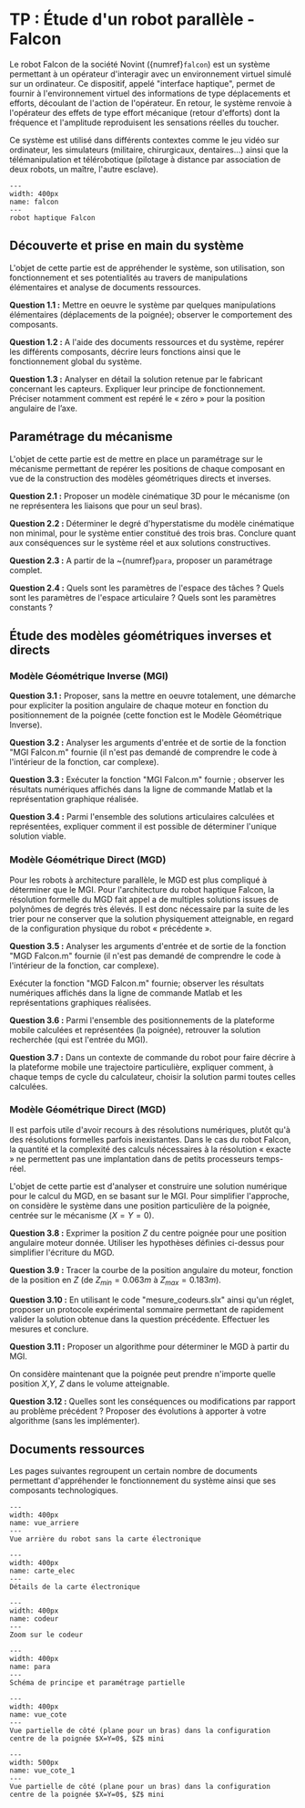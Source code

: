 # TP : Étude d'un robot parallèle - Falcon

Le robot Falcon de la société Novint ({numref}`falcon`) est un système permettant à un opérateur d'interagir avec un environnement virtuel simulé sur un ordinateur. Ce dispositif, appelé "interface haptique", permet de fournir à l'environnement virtuel des informations de type déplacements et efforts, découlant de l'action de l'opérateur. En retour, le système renvoie à l'opérateur des effets de type effort mécanique (retour d'efforts) dont la fréquence et l'amplitude reproduisent les sensations réelles du toucher.

Ce système est utilisé dans différents contextes comme le jeu vidéo sur ordinateur, les simulateurs (militaire, chirurgicaux, dentaires...) ainsi que la télémanipulation et télérobotique (pilotage à distance par association de deux robots, un maître, l'autre esclave).

```{figure} img/TP_Falcon/falcon.png
---
width: 400px
name: falcon
--- 
robot haptique Falcon
```

## Découverte et prise en main du système

L'objet de cette partie est de appréhender le système, son utilisation, son fonctionnement et ses potentialités au travers de manipulations élémentaires et analyse de documents ressources.

**Question 1.1 :** Mettre en oeuvre le système par quelques manipulations élémentaires (déplacements de la poignée); observer le comportement des composants.

**Question 1.2 :** A l'aide des documents ressources et du système, repérer les différents composants, décrire leurs fonctions ainsi que le fonctionnement global du système.

**Question 1.3 :** Analyser en détail la solution retenue par le fabricant concernant les capteurs. Expliquer leur principe de fonctionnement. Préciser notamment comment est repéré le « zéro » pour la position angulaire de l’axe.


## Paramétrage du mécanisme

L'objet de cette partie est de mettre en place un paramétrage sur le mécanisme permettant de repérer les positions de chaque composant en vue de la construction des modèles géométriques directs et inverses.

**Question 2.1 :** Proposer un modèle cinématique 3D pour le mécanisme (on ne représentera les liaisons que pour un seul bras).

**Question 2.2 :** Déterminer le degré d'hyperstatisme du modèle cinématique non minimal, pour le système entier constitué des trois bras. Conclure quant aux conséquences sur le système réel et aux solutions constructives.

**Question 2.3 :** A partir de la ~{numref}`para`, proposer un paramétrage complet.

**Question 2.4 :** Quels sont les paramètres de l'espace des tâches ? Quels sont les paramètres de l'espace articulaire ? Quels sont les paramètres constants ?


## Étude des modèles géométriques inverses et directs

### Modèle Géométrique Inverse (MGI)
	
**Question 3.1 :** 
Proposer, sans la mettre en oeuvre totalement, une démarche pour expliciter la position angulaire de chaque moteur en fonction du positionnement de la poignée (cette fonction est le Modèle Géométrique Inverse).

**Question 3.2 :** Analyser les arguments d'entrée et de sortie de la fonction "MGI Falcon.m" fournie (il n'est pas demandé de comprendre le code à l'intérieur de la fonction, car complexe).

**Question 3.3 :** Exécuter la fonction "MGI Falcon.m" fournie ; observer les résultats numériques affichés dans la ligne de commande Matlab et la représentation graphique réalisée.

**Question 3.4 :** Parmi l'ensemble des solutions articulaires calculées et représentées, expliquer comment il est possible de déterminer l'unique solution viable.


### Modèle Géométrique Direct (MGD)

Pour les robots à architecture parallèle, le MGD est plus compliqué à déterminer que le MGI. Pour l'architecture du robot haptique Falcon, la résolution formelle du MGD fait appel a de multiples solutions issues de polynômes de degrés très élevés. Il est donc nécessaire par la suite de les trier pour ne conserver que la solution physiquement atteignable, en regard de la configuration physique du robot « précédente ».

**Question 3.5 :** Analyser les arguments d'entrée et de sortie de la fonction "MGD Falcon.m" fournie (il n'est pas demandé de comprendre le code à l'intérieur de la fonction, car complexe).

Exécuter la fonction "MGD Falcon.m" fournie; observer les résultats numériques affichés dans la ligne de commande Matlab et les représentations graphiques réalisées.

**Question 3.6 :** Parmi l'ensemble des positionnements de la plateforme mobile calculées et représentées (la poignée), retrouver la solution recherchée (qui est l'entrée du MGI).

**Question 3.7 :** Dans un contexte de commande du robot pour faire décrire à la plateforme mobile une trajectoire particulière, expliquer comment, à chaque temps de cycle du calculateur, choisir la solution parmi toutes celles calculées.


### Modèle Géométrique Direct (MGD)

Il est parfois utile d'avoir recours à des résolutions numériques, plutôt qu'à des résolutions formelles parfois inexistantes. Dans le cas du robot Falcon, la quantité et la complexité des calculs nécessaires à la résolution « exacte » ne permettent pas une implantation dans de petits processeurs temps-réel.

L'objet de cette partie est d'analyser et construire une solution numérique pour le calcul du MGD, en se basant sur le MGI. Pour simplifier l'approche, on considère le système dans une position particulière de la poignée, centrée sur le mécanisme ($X=Y=0$).

**Question 3.8 :** Exprimer la position $Z$ du centre poignée pour une position angulaire moteur donnée. Utiliser les hypothèses définies ci-dessus pour simplifier l'écriture du MGD.

**Question 3.9 :** Tracer la courbe de la position angulaire du moteur, fonction de la position en $Z$ (de $Z_{min}=0.063 m$ à $Z_{max}=0.183 m$).

**Question 3.10 :** En utilisant le code "mesure_codeurs.slx" ainsi qu'un réglet, proposer un protocole expérimental sommaire permettant de rapidement valider la solution obtenue dans la question précédente. Effectuer les mesures et conclure.

**Question 3.11 :** Proposer un algorithme pour déterminer le MGD à partir du MGI.

On considère maintenant que la poignée peut prendre n'importe quelle position $X$,$Y$, $Z$ dans le volume atteignable.

**Question 3.12 :** Quelles sont les conséquences ou modifications par rapport au problème précédent ? Proposer des évolutions à apporter à votre algorithme (sans les implémenter).


## Documents ressources

Les pages suivantes regroupent un certain nombre de documents permettant d'appréhender le fonctionnement du système ainsi que ses composants technologiques.

```{figure} img/TP_Falcon/vue_arriere.png
---
width: 400px
name: vue_arriere
--- 
Vue arrière du robot sans la carte électronique
```

```{figure} img/TP_Falcon/carte_elec.png
---
width: 400px
name: carte_elec
--- 
Détails de la carte électronique
```

```{figure} img/TP_Falcon/codeur.png
---
width: 400px
name: codeur
--- 
Zoom sur le codeur
```

```{figure} img/TP_Falcon/para.png
---
width: 400px
name: para
--- 
Schéma de principe et paramétrage partielle
```

```{figure} img/TP_Falcon/vue_cote.png
---
width: 400px
name: vue_cote
--- 
Vue partielle de côté (plane pour un bras) dans la configuration centre de la poignée $X=Y=0$, $Z$ mini
```

```{figure} img/TP_Falcon/vue_cote_1.png
---
width: 500px
name: vue_cote_1
--- 
Vue partielle de côté (plane pour un bras) dans la configuration centre de la poignée $X=Y=0$, $Z$ mini
```